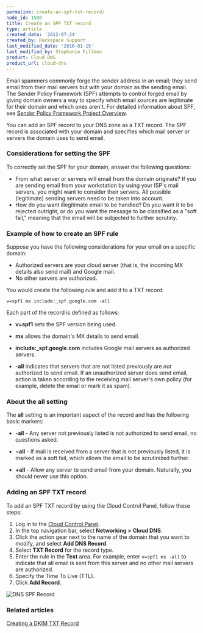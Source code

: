 ```yaml
---
permalink: create-an-spf-txt-record/
node_id: 1500
title: Create an SPF TXT record
type: article
created_date: '2012-07-24'
created_by: Rackspace Support
last_modified_date: '2016-01-15'
last_modified_by: Stephanie Fillmon
product: Cloud DNS
product_url: cloud-dns
---
```


Email spammers commonly forge the sender address in an email; they send
email from their mail servers but with your domain as the sending email.
The Sender Policy Framework (SPF) attempts to control forged email by
giving domain owners a way to specify which email sources are legitimate
for their domain and which ones aren't. For detailed information about
SPF, see [Sender Policy Framework Project Overview](http://www.openspf.org/).

You can add an SPF record to your DNS zone as a TXT record. The SPF
record is associated with your domain and specifies which mail server or
servers the domain uses to send email.

### Considerations for setting the SPF

To correctly set the SPF for your domain, answer the following
questions:

-   From what server or servers will email from the domain originate? If
    you are sending email from your workstation by using your ISP's mail
    servers, you might want to consider their servers. All
    possible (legitimate) sending servers need to be taken into account.
-   How do you want illegitimate email to be handled? Do you want it to
    be rejected outright, or do you want the message to be classified as
    a "soft fail," meaning that the email will be subjected to
    further scrutiny.

### Example of how to create an SPF rule

Suppose you have the following considerations for your email on a
specific domain:

-   Authorized servers are your cloud server (that is, the incoming MX
    details also send mail) and Google mail.
-   No other servers are authorized.

You would create the following rule and add it to a TXT record:

```
v=spf1 mx include:_spf.google.com -all
```

Each part of the record is defined as follows:

-   **v=spf1** sets the SPF version being used.

-   **mx** allows the domain's MX details to send email.

-   **include:\_spf.google.com** includes Google mail servers as
    authorized servers.

-   **-all** indicates that servers that are not listed previously are
    *not* authorized to send email. If an unauthorized server does send
    email, action is taken according to the receiving mail server's own
    policy (for example, delete the email or mark it as spam).

### About the all setting

The **all** setting is an important aspect of the record and has the
following basic markers:

-   -**all** - Any server not previously listed is not authorized to
    send email, no questions asked.

-   **~all** - If mail is received from a server that is not previously
    listed, it is marked as a soft fail, which allows the email to be
    scrutinized further.

-   **+all** - Allow any server to send email from your domain.
    Naturally, you should never use this option.

### Adding an SPF TXT record

To add an SPF TXT record by using the Cloud Control Panel, follow these
steps:

1.  Log in to the [Cloud Control Panel](https://mycloud.rackspace.com/).
2.  In the top navigation bar, select **Networking &gt;** **Cloud DNS**.
3.  Click the action gear next to the name of the domain that you want
    to modify, and select **Add DNS Record**.
4.  Select **TXT Record** for the record type.
5.  Enter the rule in the **Text** area. For example, enter
    `v=spf1 mx -all` to indicate that all email is sent from this server
    and no other mail servers are authorized.
6.  Specify the Time To Live (TTL).
7.  Click **Add Record**.

<img src="http://c691244.r44.cf2.rackcdn.com/SPF%20Record%20DNS.png" alt="DNS SPF Record" />

### Related articles

[Creating a DKIM TXT Record](/how-to/create-a-dkim-txt-record)
